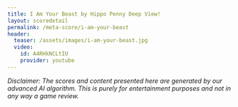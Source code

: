 ```yaml
---
title: I Am Your Beast by Hippo Penny Deep View!
layout: scoredetail
permalink: /meta-score/i-am-your-beast
header:
  teaser: /assets/images/i-am-your-beast.jpg
  video:
    id: A4RHkNCLtIU
    provider: youtube
---
```

*Disclaimer: The scores and content presented here are generated by our advanced AI algorithm. This is purely for entertainment purposes and not in any way a game review.*
